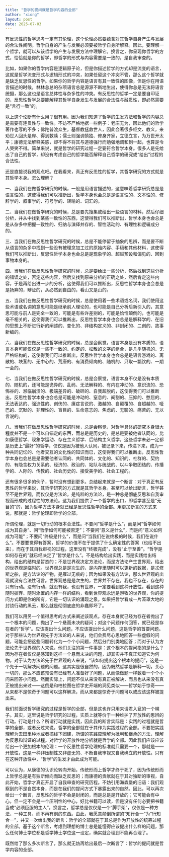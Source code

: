 ```yaml
---
title: "哲学的提问就是哲学内容的全部"
author: "xiong"
layout: post
date: 2025-07-03
---
```


有反思性的哲学思考一定有其伦理，这个伦理必然要蕴含对其哲学自身产生与发展的合法性阐明。哲学自身的产生与发展必须要被哲学自身所解释。因此，要理解一个哲学，就可以从该哲学的产生与发展方法中理解它。换言之，你呈现你哲学的方式，恰恰就是你的哲学，即哲学的形式与内容需要是一致的，是自我审查的。

比如，如果你的哲学内容是逻辑原子论，但是你描述哲学的方式却是流变的语言，这就是哲学流变形式与逻辑形式的冲突，如果任留这个冲突不管，那么这个哲学就是缺乏反思性的哲学。如果你的哲学内容是语言有其一致性的图像，但是你在用语言描述的时候，林林总总的杂项语言总是源源不断地生出，使得你总是无法将语言统摄，那么这也是语言总体性与杂多性的冲突。有反思性的哲学一定是要自印证的，反思性哲学总要能解释其哲学自身发生与发展的合法性与融贯性，即必然需要是“言行一致”的。

以上这个论断有什么用？很有用。因为我们知道了哲学的生发方法和哲学的内容总是需要有连贯性与一致性。不妨不严格地据一些例子：老庄无为，因此他们的哲学著作也写的不多；佛陀普渡众生，基督教拯救世人，因此会著很多经文、教义，来劝世人回头是岸、得到救赎；儒士则强调慎独、修身齐家，立德立言，为万世开太平；康德无法解释美感，却不得不将其与道德强行而勉强地调和到一起，也算是令人哭笑不得。简单来说，就是哲学的研究过程一定要符合哲学本身。很多人是先给出了自己的哲学，却没有考虑自己的哲学能否解释自己哲学的研究或“给出”过程的合法性。

还是直接说我的观点吧。在我看来，真正有反思性的哲学，其哲学研究的方式就是其哲学本身。怎么理解？

一、当我们在做哲学研究的时候，一般是用语言描述的，这意味着哲学研究总是是语言性的，这使得我们可以推断出，哲学本身也会总是是语言性的、文本性的、修辞学的、叙事学的、符号学的、转喻的、词汇的。

二、当我们在做哲学研究的时候，总是要先搜集或给出一些语言的材料，然后仔细分析，并从中找到某些一致性的东西，这使得我们可以推断出，哲学本身也会总是是从杂多中把握一致性的、归纳与演绎并存的、智性活动的、有理性和逻辑成分的。

三、当我们在做反思性哲学研究的时候，总是不能停留于抽象的思辨，而是要不断从语言的杂多中找到一些没有被理念加工过的原始内容、手稿和其他材料，这使得我们可以推断出，反思性哲学本身也会总是是现象学的、超越预设和偏见的、回到事物本身的。

四、当我们在做反思性哲学研究的时候，总是要给出一些分析，然后找到这些分析的错误之处，否定这些内容，然后又找到原来分析的正确之处，然后肯定这些内容，于是再给出进一步的分析，这使得我们可以推断出，反思性哲学本身也会总是是扬弃的，辩证的，从必然到自由的，看山又是山的。

五、当我们在做反思性哲学研究的时候，总是使用着一些术语或名词，我们使用这些术语或名词的意思可能是继承前人理论的，也可能是自己分析后新引入的，其意思可能与前人是完全一致的，可能是有些许差别的，可能是恰恰颠倒的，也可能是毫不相关的，这使得我们可以推断出，反思性哲学本身也会总是是解释学的、在旧的思想上不断进行新的阐述的、变化的、非结构定义的、非封闭的、二创的、故事新编的。

六、当我们在做反思性哲学研究的时候，总是会察觉，语言本身是没有本质的，语言本身可能仅仅是一些不一致的、约定的、松散的文字的组合，是几乎随机的、无严格结构的，这使得我们可以推断出，反思性哲学本身也会总是是语言游戏的、离散的、块茎的、无中心的、荒唐的、有消费倾向的、随机的、只取一瓢饮的、一期一会的。

七、当我们在做反思性哲学研究的时候，总是会察觉，语言本身不仅是没有本质的、随机的，还可能是诡异的、乱码、无法解释的、有内在冲动的、意识流的、恐怖谷的、濒临崩溃的、极端差异的、破碎的、自我超脱的，这使得我们可以推断出，反思性哲学本身也会总是可能是冲动的、窒息的、阉割的、压抑的、憋屈的、无法表达的、强迫性的、创伤的、癔症言说的、激越的、自颠覆的、自超越的、哑巴的、沉默的、非理性的、盲目的、生命意志的、焦虑的、无聊的、痛苦的、无以言说的。

八、当我们在做反思性哲学研究的时候，总是会察觉，对哲学具体的研究本身很大程度并不是一个可以自锚定的东西，而总是是历史的，是总是要被他者认同的，比如康德哲学、现象学运动、存在主义哲学、后结构主义哲学，这些哲学未必一定都是历史上“最好”的哲学，仅仅是因为被他人认同，被记录下来，传递下来，成为一种共同记忆的、他者交互的文化性的知识而已，这使得我们可以推断出，反思性哲学本身也会总是是需要他者认同的、共同体的、文化的、知识的、社群的、契约的、有隐含权力关系的、经济的、政治的、站队与统战的、以斗争取团结的、传播学的、人际的、传教的、社会历史的、接受美学的、社会工程的。

还有很多很多的例子，暂时没有想到更多。总结起来就是一个断言：对于真正有反思性的哲学来说，其哲学研究的方式就是其哲学本身。甚至可以给出断言，哲学甚至不是世界观，而仅仅是方法论，是纯粹的方法论，是一种总是彻底反思和自我审视而形成的过程性的方法论。这为我们提供了一个哲学的出口，即哲学甚至是“无目的”的，因为哲学方法本身就已经是反思性哲学的全部。用更加断言的方式来说，那就是：哲学伦理即哲学的全部。

所谓伦理，就是一切行动的根本合法性。不要问“哲学是什么”，而是问“哲学如何成为其自身”、问“哲学如何可能被否定”；不要问“意义是什么”，而是问“意义如何成为可能”；不要问“终极是什么”，而是问“当我们在说终极的时候，我们在说什么”。不要要觉得有答案，哲学的价值不在于提供了什么确定性的答案（也给不出来），而在于其自我审视的过程，这里没有“终极完成”，没有“止于至善”。“哲学是如何存在的”就已经决定了“哲学是什么”。不是结构给出实践，而是实践给出结构，给出的结构是暂态的；不是世界观决定方法论，而是方法论产生世界观，给出的世界观是临时的。世界观总是是次生的，是内存里随时可以更新的数据，是忒修斯之船，是方法论的产物，是雁过无痕的；因为如果没有方法论，那么世界观的出现就没有合法性可言。世界观总是是次生的，世界并不存在，我也不存在，存在的只有行动。没有行动，就没有我，也没有世界，一定要看到这种开放性，看到这种随时摒弃、随时添置的内存一样的结构，看到世界观永远是游牧的世界观，你的提问方式即是你的所有，它是一切认识的涌现之泉。如果把哲学看成一片笼罩大地的封锁行动的黑云，那么就是彻彻底底的非蠢即坏了。

我们可以用另一个值得思考的方式来阐述该观点。存在本身就已经为存在者抛出了一个根本的问题，抛出了一个悬而未决的疑问；对这个问题作何回答，就已经是存在者的“哲学”。应该提出什么问题，不应该提出什么问题，这是哲学的首要问题。对于那些认为世界观先于方法论的人来说，他们会费尽心思地回答一些虚假的问题，可能会把这些问题转化为一个个小问题，然后分门别类地回答；而对于认为方法论先于世界观的人来说，他们关注的第一件事是：这个根本的提问指的是什么？因为存在者仅仅是感知到这样一个悬而未决的问题，却其实并不真正知道它为何物。对于认为方法论先于世界观的人来说，“该如何提出这个根本的提问”，这是一个先于一切解决问题的问题。这其实是很自然的，因为既然哲学是解释一切，关心一切的，那么不应该预设有已经有人准备好了问题，从而像做题一样数着一个个小问来回答小问题。然而实际上，问题不仅从来没有真正被解决，而且也从来没有真正被提出来过——这倒是和柏拉图在哲学史开端的洞见类似——哲学始于惊奇——从来都不是惊奇于问题可以这样解决，而从来都是惊奇于问题可以或应该这样被提出来。

我们前面说哲学研究的过程是哲学的全部，但是这也许只用来请君入瓮的一个幌子。其实，这里说是哲学研究的过程，实质上就等价于一种维护了开放性的思辨的行动。行动是什么？所谓行动就是实践，因此我的断言实际是：实践的过程就是哲学的全部，或者反过来说，哲学的全部就在于其作为实践过程的全部。不要把实践理解为去田里种地或者搞线下团建，所谓的实践应理解为批判和继承的方法，理解为反思和辩证的过程。对哲学的开放性地分析就是哲学的全部。因此我们应该应该给出一个更加根本的伦理：一个反思性哲学伦理的标准就只需要一个，那就是——开放性，这是一种非压制性又非虚无的、不断自我审视又自我确立的开放性。只有在这种开放性中，“哲学”的生发才由此成为可能。

可以认为，从康德的认识论转向开始，传统形而上哲学才终于死了，因为传统形而上哲学总是是有独断倾向而缺乏反思的；而康德的贡献就在于其对独断的审视，自此开始，哲学才真正开启了自我审查的研究历程。不妨引用海森堡的旧语：我们观察到的不是自然本身，而是在我们的提问方式下暴露出来的自然。因此，可以再次给出一个断言，反思性的哲学不会是封闭的，而是总是是开放的；它可能会有中心，但一定不会是一个压制性的中心，好比书籍可以读，但是没有任何必要把书籍当成“必须臣服的主人”。换言之，哲学总是仅仅是一个“脚手架”，仅仅是一种方法，一种工具，而不再有别的东西。由此，我愿意颠倒所谓的“知行合一”为“行知合一”，并又一次给出我的断言：哲学的全部就在于其总是作为开放性的统筹过程的全部。基于这个断言，考虑到理想的博士总是能懂得应该提出什么样的问题，那么任何博士学位都是哲学博士学位这一设定，确实就合理到不能再合理了。

既然给了那么多次断言了，那么就无妨再给出最后一次断言了：哲学的提问就是哲学内容的全部。

